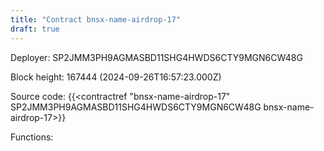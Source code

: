 ```yaml
---
title: "Contract bnsx-name-airdrop-17"
draft: true
---
```

Deployer: SP2JMM3PH9AGMASBD11SHG4HWDS6CTY9MGN6CW48G


 



Block height: 167444 (2024-09-26T16:57:23.000Z)

Source code: {{<contractref "bnsx-name-airdrop-17" SP2JMM3PH9AGMASBD11SHG4HWDS6CTY9MGN6CW48G bnsx-name-airdrop-17>}}

Functions:


